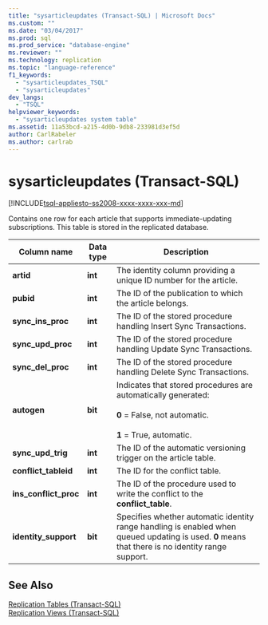 ```yaml
---
title: "sysarticleupdates (Transact-SQL) | Microsoft Docs"
ms.custom: ""
ms.date: "03/04/2017"
ms.prod: sql
ms.prod_service: "database-engine"
ms.reviewer: ""
ms.technology: replication
ms.topic: "language-reference"
f1_keywords: 
  - "sysarticleupdates_TSQL"
  - "sysarticleupdates"
dev_langs: 
  - "TSQL"
helpviewer_keywords: 
  - "sysarticleupdates system table"
ms.assetid: 11a53bcd-a215-4d0b-9db8-233981d3ef5d
author: CarlRabeler
ms.author: carlrab
---
```

# sysarticleupdates (Transact-SQL)
[!INCLUDE[tsql-appliesto-ss2008-xxxx-xxxx-xxx-md](../../includes/tsql-appliesto-ss2008-xxxx-xxxx-xxx-md.md)]

  Contains one row for each article that supports immediate-updating subscriptions. This table is stored in the replicated database.  
  
|Column name|Data type|Description|  
|-----------------|---------------|-----------------|  
|**artid**|**int**|The identity column providing a unique ID number for the article.|  
|**pubid**|**int**|The ID of the publication to which the article belongs.|  
|**sync_ins_proc**|**int**|The ID of the stored procedure handling Insert Sync Transactions.|  
|**sync_upd_proc**|**int**|The ID of the stored procedure handling Update Sync Transactions.|  
|**sync_del_proc**|**int**|The ID of the stored procedure handling Delete Sync Transactions.|  
|**autogen**|**bit**|Indicates that stored procedures are automatically generated:<br /><br /> **0** = False, not automatic.<br /><br /> **1** = True, automatic.|  
|**sync_upd_trig**|**int**|The ID of the automatic versioning trigger on the article table.|  
|**conflict_tableid**|**int**|The ID for the conflict table.|  
|**ins_conflict_proc**|**int**|The ID of the procedure used to write the conflict to the **conflict_table**.|  
|**identity_support**|**bit**|Specifies whether automatic identity range handling is enabled when queued updating is used. **0** means that there is no identity range support.|  
  
## See Also  
 [Replication Tables &#40;Transact-SQL&#41;](../../relational-databases/system-tables/replication-tables-transact-sql.md)   
 [Replication Views &#40;Transact-SQL&#41;](../../relational-databases/system-views/replication-views-transact-sql.md)  
  
  
